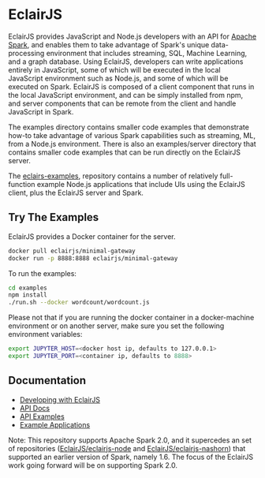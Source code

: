 # EclairJS

EclairJS provides JavaScript and Node.js developers with an API for [Apache Spark](http://spark.apache.org/), and enables them to take advantage of Spark's unique data-processing environment that includes streaming, SQL, Machine Learning, and a graph database. Using EclairJS, developers can write applications entirely in JavaScript, some of which will be executed in the local JavaScript environment such as Node.js, and some of which will be executed on Spark. EclairJS is composed of a client component that runs in the local JavaScript environment, and can be simply installed from npm, and server components that can be remote from the client and handle JavaScript in Spark.

The examples directory contains smaller code examples that demonstrate how-to take advantage of various Spark capabilities such as streaming, ML, from a Node.js environment. There is also an examples/server directory that contains smaller code examples that can be run directly on the EclairJS server.

The [eclairs-examples](https://github.com/eclairjs/eclairjs-examples), repository contains a number of relatively full-function example Node.js applications that include UIs using the EclairJS client, plus the EclairJS server and Spark. 

## Try The Examples
EclairJS provides a Docker container for the server.

```bash
docker pull eclairjs/minimal-gateway
docker run -p 8888:8888 eclairjs/minimal-gateway
```

To run the examples:

```bash
cd examples
npm install
./run.sh --docker wordcount/wordcount.js
```

Please not that if you are running the docker container in a docker-machine environment or on another server, make sure you set the following environment variables:

```bash
export JUPYTER_HOST=<docker host ip, defaults to 127.0.0.1>
export JUPYTER_PORT=<container ip, defaults to 8888>
```

## Documentation
* [Developing with EclairJS](https://github.com/EclairJS/eclairjs/wiki/Developing-With-EclairJS-Client)
* [API Docs](https://eclairjs.github.io/eclairjs/client/docs/jsdoc/index.html)
* [API Examples](https://github.com/EclairJS/eclairjs/tree/master/examples)
* [Example Applications](https://github.com/EclairJS/eclairjs-examples)

Note: This repository supports Apache Spark 2.0, and it supercedes an set of repositories ([EclairJS/eclairjs-node](https://github.com/EclairJS/eclairjs-node) and [EclairJS/eclairjs-nashorn](https://github.com/EclairJS/eclairjs-nashorn)) that supported an earlier version of Spark, namely 1.6. The focus of the EclairJS work going forward will be on supporting Spark 2.0.
